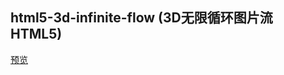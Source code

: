 ## html5-3d-infinite-flow (3D无限循环图片流 HTML5)

[预览](https://cl9000.gitee.io/web-code/web-css-html/html5-3d-infinite-flow/)


